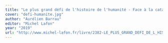 ```yaml
---
title: "Le plus grand défi de l'histoire de l'humanité - Face à la catastrophe écologique et sociale"
cover: "defi-humanite.jpg"
author: "Aurélien Barrau"
editor: "Michel Lafon"
year: "2019"
url: "http://www.michel-lafon.fr/livre/2382-LE_PLUS_GRAND_DEFI_DE_L_HISTOIRE_DE_L_HUMANITE_edition_revue_et_augmentee.html"
---
```

